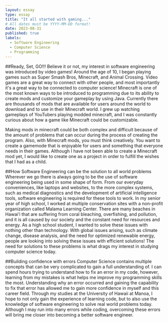 ```yaml
---
layout: essay
type: essay
title: "It all started with gaming..."
# All dates must be YYYY-MM-DD format!
date: 2023-08-31
published: true
labels:
  - Software Engineering
  - Computer Science
  - Programming
---
```

##Ready, Set, GO!!!
Believe it or not, my interest in software engineering was introduced by video games! Around the age of 10, I began playing games such as Super Smash Bros, Minecraft, and Animal Crossing. Video games are a great way to connect with other people, and most importantly it's a great way to be connected to computer science! Minecraft is one of the most known ways to be introduced to programming due to its ability to create mods and customize your gameplay by using Java. Currently there are thousands of mods that are available for users around the world to download and to use in their Minecraft world. I grew up watching gameplays of YouTubers playing modded minecraft, and I was constantly curious about how a game like Minecraft could be customizable. 

Making mods in minecraft could be both complex and difficult because of the amount of problems that can occur during the process of creating the program. Also, with Minecraft mods, you must think creatively. You want to create a gamemode that is enjoyable for users and something that everyone needs in their games. Although I have not been able to create a Minecraft mod yet, I would like to create one as a project in order to fulfill the wishes that I had as a child. 

##How Software Engineering can be the solution to all world problems
Wherever we go there is always going to be the use of software engineering being used in some shape of form. From our everyday conveniences, like laptops and websites, to the more complex systems, such as medical diagnostics and the development of artificial intelligence tools, software engineering is required for these tools to work. In my senior year of high school, I worked at multiple conservation sites with a non-profit organization called Malama Learning Center. There are many beaches in Hawai’i that are suffering from coral bleaching, overfishing, and pollution, and it is all caused by our society and the constant need for resources and energy. As a high school student, I wanted to solve these issues with nothing other than technology. With global issues arising, such as climate change, disease analysis, and the need for optimized renewable energy, people are looking into solving these issues with efficient solutions! The need for solutions to these problems is what drags my interest in studying computer science today.

##Building confidence with errors
Computer Science contains multiple concepts that can be very complicated to gain a full understanding of. I can spend hours trying to understand how to fix an error in my code, however, learning from my mistakes is what helps me improve my programming skills the most. Understanding why an error occurred and gaining the capability to fix that error has allowed me to gain more confidence in myself and this career field. Through my studies at the University of Hawaii at Manoa, I hope to not only gain the experience of learning code, but to also use the knowledge of software engineering to solve real world problems today. Although I may run into many errors while coding, overcoming these errors will bring me closer into becoming a better software engineer. 

